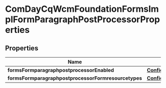 

# ComDayCqWcmFoundationFormsImplFormParagraphPostProcessorProperties

## Properties

Name | Type | Description | Notes
------------ | ------------- | ------------- | -------------
**formsFormparagraphpostprocessorEnabled** | [**ConfigNodePropertyBoolean**](ConfigNodePropertyBoolean.md) |  |  [optional]
**formsFormparagraphpostprocessorFormresourcetypes** | [**ConfigNodePropertyArray**](ConfigNodePropertyArray.md) |  |  [optional]



